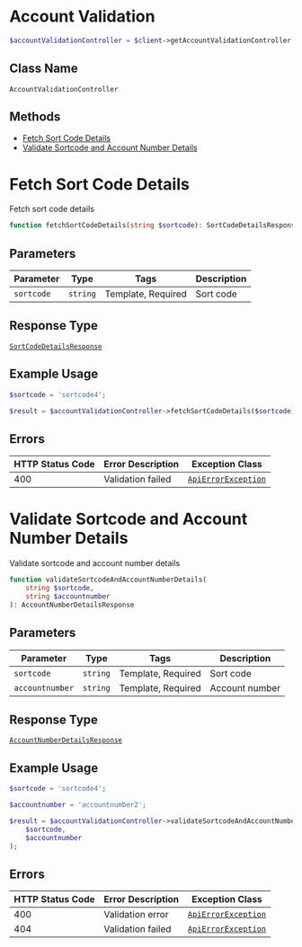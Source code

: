 # Account Validation

```php
$accountValidationController = $client->getAccountValidationController();
```

## Class Name

`AccountValidationController`

## Methods

* [Fetch Sort Code Details](../../doc/controllers/account-validation.md#fetch-sort-code-details)
* [Validate Sortcode and Account Number Details](../../doc/controllers/account-validation.md#validate-sortcode-and-account-number-details)


# Fetch Sort Code Details

Fetch sort code details

```php
function fetchSortCodeDetails(string $sortcode): SortCodeDetailsResponse
```

## Parameters

| Parameter | Type | Tags | Description |
|  --- | --- | --- | --- |
| `sortcode` | `string` | Template, Required | Sort code |

## Response Type

[`SortCodeDetailsResponse`](../../doc/models/sort-code-details-response.md)

## Example Usage

```php
$sortcode = 'sortcode4';

$result = $accountValidationController->fetchSortCodeDetails($sortcode);
```

## Errors

| HTTP Status Code | Error Description | Exception Class |
|  --- | --- | --- |
| 400 | Validation failed | [`ApiErrorException`](../../doc/models/api-error-exception.md) |


# Validate Sortcode and Account Number Details

Validate sortcode and account number details

```php
function validateSortcodeAndAccountNumberDetails(
    string $sortcode,
    string $accountnumber
): AccountNumberDetailsResponse
```

## Parameters

| Parameter | Type | Tags | Description |
|  --- | --- | --- | --- |
| `sortcode` | `string` | Template, Required | Sort code |
| `accountnumber` | `string` | Template, Required | Account number |

## Response Type

[`AccountNumberDetailsResponse`](../../doc/models/account-number-details-response.md)

## Example Usage

```php
$sortcode = 'sortcode4';

$accountnumber = 'accountnumber2';

$result = $accountValidationController->validateSortcodeAndAccountNumberDetails(
    $sortcode,
    $accountnumber
);
```

## Errors

| HTTP Status Code | Error Description | Exception Class |
|  --- | --- | --- |
| 400 | Validation error | [`ApiErrorException`](../../doc/models/api-error-exception.md) |
| 404 | Validation failed | [`ApiErrorException`](../../doc/models/api-error-exception.md) |

